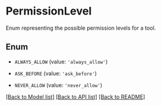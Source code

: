 # PermissionLevel

Enum representing the possible permission levels for a tool.

## Enum

* `ALWAYS_ALLOW` (value: `'always_allow'`)

* `ASK_BEFORE` (value: `'ask_before'`)

* `NEVER_ALLOW` (value: `'never_allow'`)

[[Back to Model list]](../README.md#documentation-for-models) [[Back to API list]](../README.md#documentation-for-api-endpoints) [[Back to README]](../README.md)


